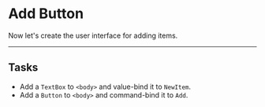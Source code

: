 ﻿---
Title: Add Button
Moniker: add-button
CodeTask:
    Path: 40_add_button.dothtml.csx
    Default: ToDo_20.dothtml
    Correct: ToDo_30.dothtml
---

# Add Button

Now let's create the user interface for adding items.

---

## Tasks

- Add a `TextBox` to `<body>` and value-bind it to `NewItem`.
- Add a `Button` to `<body>` and command-bind it to `Add`.
